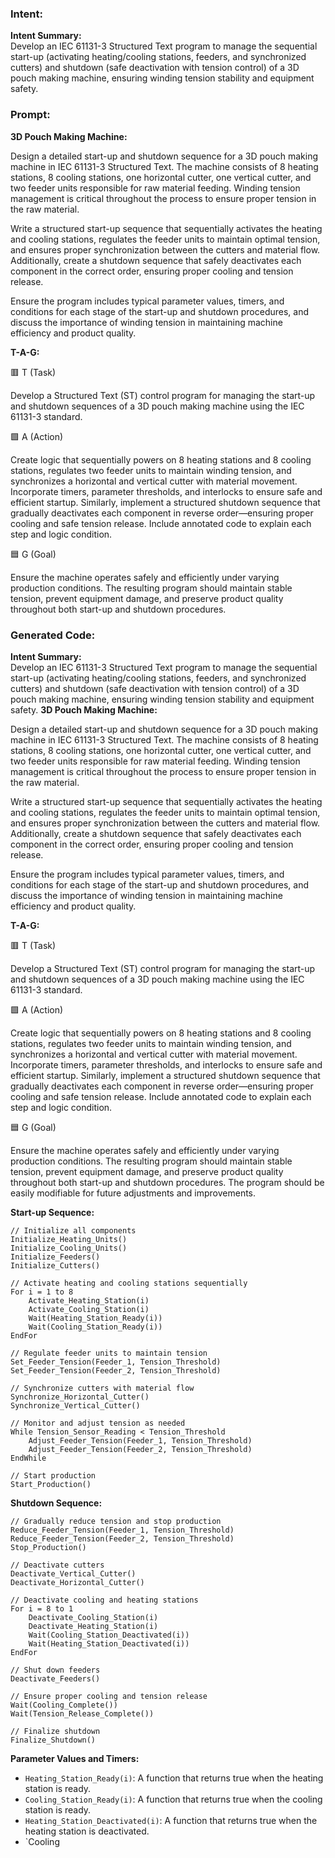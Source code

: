 ### Intent:
**Intent Summary:**  
Develop an IEC 61131-3 Structured Text program to manage the sequential start-up (activating heating/cooling stations, feeders, and synchronized cutters) and shutdown (safe deactivation with tension control) of a 3D pouch making machine, ensuring winding tension stability and equipment safety.

### Prompt:
**3D Pouch Making Machine:**

Design a detailed start-up and shutdown sequence for a 3D pouch making machine in IEC 61131-3 Structured Text. The machine consists of 8 heating stations, 8 cooling stations, one horizontal cutter, one vertical cutter, and two feeder units responsible for raw material feeding. Winding tension management is critical throughout the process to ensure proper tension in the raw material.

Write a structured start-up sequence that sequentially activates the heating and cooling stations, regulates the feeder units to maintain optimal tension, and ensures proper synchronization between the cutters and material flow. Additionally, create a shutdown sequence that safely deactivates each component in the correct order, ensuring proper cooling and tension release.

Ensure the program includes typical parameter values, timers, and conditions for each stage of the start-up and shutdown procedures, and discuss the importance of winding tension in maintaining machine efficiency and product quality.

**T-A-G:**

🟥 T (Task)

Develop a Structured Text (ST) control program for managing the start-up and shutdown sequences of a 3D pouch making machine using the IEC 61131-3 standard.

🟩 A (Action)

Create logic that sequentially powers on 8 heating stations and 8 cooling stations, regulates two feeder units to maintain winding tension, and synchronizes a horizontal and vertical cutter with material movement. Incorporate timers, parameter thresholds, and interlocks to ensure safe and efficient startup. Similarly, implement a structured shutdown sequence that gradually deactivates each component in reverse order—ensuring proper cooling and safe tension release. Include annotated code to explain each step and logic condition.

🟦 G (Goal)

Ensure the machine operates safely and efficiently under varying production conditions. The resulting program should maintain stable tension, prevent equipment damage, and preserve product quality throughout both start-up and shutdown procedures.

### Generated Code:
**Intent Summary:**  
Develop an IEC 61131-3 Structured Text program to manage the sequential start-up (activating heating/cooling stations, feeders, and synchronized cutters) and shutdown (safe deactivation with tension control) of a 3D pouch making machine, ensuring winding tension stability and equipment safety.
**3D Pouch Making Machine:**

Design a detailed start-up and shutdown sequence for a 3D pouch making machine in IEC 61131-3 Structured Text. The machine consists of 8 heating stations, 8 cooling stations, one horizontal cutter, one vertical cutter, and two feeder units responsible for raw material feeding. Winding tension management is critical throughout the process to ensure proper tension in the raw material.

Write a structured start-up sequence that sequentially activates the heating and cooling stations, regulates the feeder units to maintain optimal tension, and ensures proper synchronization between the cutters and material flow. Additionally, create a shutdown sequence that safely deactivates each component in the correct order, ensuring proper cooling and tension release.

Ensure the program includes typical parameter values, timers, and conditions for each stage of the start-up and shutdown procedures, and discuss the importance of winding tension in maintaining machine efficiency and product quality.

**T-A-G:**

🟥 T (Task)

Develop a Structured Text (ST) control program for managing the start-up and shutdown sequences of a 3D pouch making machine using the IEC 61131-3 standard.

🟩 A (Action)

Create logic that sequentially powers on 8 heating stations and 8 cooling stations, regulates two feeder units to maintain winding tension, and synchronizes a horizontal and vertical cutter with material movement. Incorporate timers, parameter thresholds, and interlocks to ensure safe and efficient startup. Similarly, implement a structured shutdown sequence that gradually deactivates each component in reverse order—ensuring proper cooling and safe tension release. Include annotated code to explain each step and logic condition.

🟦 G (Goal)

Ensure the machine operates safely and efficiently under varying production conditions. The resulting program should maintain stable tension, prevent equipment damage, and preserve product quality throughout both start-up and shutdown procedures. The program should be easily modifiable for future adjustments and improvements.

**Start-up Sequence:**

```structured_text
// Initialize all components
Initialize_Heating_Units()
Initialize_Cooling_Units()
Initialize_Feeders()
Initialize_Cutters()

// Activate heating and cooling stations sequentially
For i = 1 to 8
    Activate_Heating_Station(i)
    Activate_Cooling_Station(i)
    Wait(Heating_Station_Ready(i))
    Wait(Cooling_Station_Ready(i))
EndFor

// Regulate feeder units to maintain tension
Set_Feeder_Tension(Feeder_1, Tension_Threshold)
Set_Feeder_Tension(Feeder_2, Tension_Threshold)

// Synchronize cutters with material flow
Synchronize_Horizontal_Cutter()
Synchronize_Vertical_Cutter()

// Monitor and adjust tension as needed
While Tension_Sensor_Reading < Tension_Threshold
    Adjust_Feeder_Tension(Feeder_1, Tension_Threshold)
    Adjust_Feeder_Tension(Feeder_2, Tension_Threshold)
EndWhile

// Start production
Start_Production()
```

**Shutdown Sequence:**

```structured_text
// Gradually reduce tension and stop production
Reduce_Feeder_Tension(Feeder_1, Tension_Threshold)
Reduce_Feeder_Tension(Feeder_2, Tension_Threshold)
Stop_Production()

// Deactivate cutters
Deactivate_Vertical_Cutter()
Deactivate_Horizontal_Cutter()

// Deactivate cooling and heating stations
For i = 8 to 1
    Deactivate_Cooling_Station(i)
    Deactivate_Heating_Station(i)
    Wait(Cooling_Station_Deactivated(i))
    Wait(Heating_Station_Deactivated(i))
EndFor

// Shut down feeders
Deactivate_Feeders()

// Ensure proper cooling and tension release
Wait(Cooling_Complete())
Wait(Tension_Release_Complete())

// Finalize shutdown
Finalize_Shutdown()
```

**Parameter Values and Timers:**

- `Heating_Station_Ready(i)`: A function that returns true when the heating station is ready.
- `Cooling_Station_Ready(i)`: A function that returns true when the cooling station is ready.
- `Heating_Station_Deactivated(i)`: A function that returns true when the heating station is deactivated.
- `Cooling
